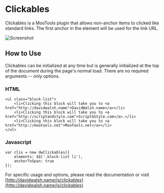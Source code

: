 Clickables
=========

Clickables is a MooTools plugin that allows non-anchor items to clicked like standard links.  The first anchor in the element will be used for the link URL.

![Screenshot](http://davidwalsh.name/dw-content/clickables.png)


How to Use
----------

Clickables can be initialized at any time but is generally initialized at the top of the document during the page's normal load.  There are no required arguments -- only options.
	
### HTML
	<ul class="block-list">
		<li>Clicking this block will take you to <a href="http://davidwalsh.name">DavidWalsh.name</a></li>
		<li>Clicking this block will take you to <a href="http://scriptandstyle.com">Script&Style.com</a>.</li>
		<li>Clicking this block will take you to <a href="http://mootools.net">MooTools.net</a></li>
	</ul>
	
	
### Javascript
	var clix = new dwClickables({
		elements: $$('.block-list li'),
		anchorToSpan: true
	});	

For specific usage and options, please read the documentation or visit [http://davidwalsh.name/js/clickables](http://davidwalsh.name/js/clickables)